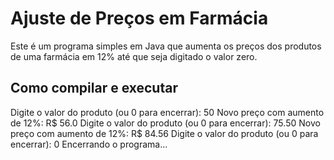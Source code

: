 # Ajuste de Preços em Farmácia

Este é um programa simples em Java que aumenta os preços dos produtos de uma farmácia em 12% até que seja digitado o valor zero.

## Como compilar e executar
Digite o valor do produto (ou 0 para encerrar): 50
Novo preço com aumento de 12%: R$ 56.0
Digite o valor do produto (ou 0 para encerrar): 75.50
Novo preço com aumento de 12%: R$ 84.56
Digite o valor do produto (ou 0 para encerrar): 0
Encerrando o programa...
